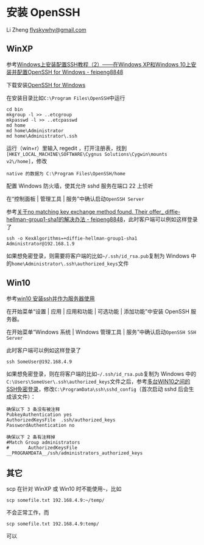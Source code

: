 # 安装 OpenSSH

Li Zheng flyskywhy@gmail.com

## WinXP
参考[Windows上安装配置SSH教程（2）——在Windows XP和Windows 10上安装并配置OpenSSH for Windows - feipeng8848](https://www.cnblogs.com/feipeng8848/p/8568018.html)

下载安装[OpenSSH for Windows](https://sshwindows.sourceforge.net/)

在安装目录比如`C:\Program Files\OpenSSH`中运行

    cd bin
    mkgroup -l >> ..etcgroup
    mkpasswd -l >> ..etcpasswd
    md home
    md home\Administrator
    md home\Administrator\.ssh

运行（win+r）里输入 regedit ，打开注册表，找到`[HKEY_LOCAL_MACHINE\SOFTWARE\Cygnus Solutions\Cygwin\mounts v2\/home]`，修改

    native 的数据为 C:\Program Files\OpenSSH/home

配置 Windows 防火墙，使其允许 sshd 服务在端口 22 上侦听

在“控制面板 | 管理工具 | 服务”中确认启动`OpenSSH Server`

参考[关于no matching key exchange method found. Their offer_ diffie-hellman-group1-sha1的解决办法 - feipeng8848](https://www.cnblogs.com/feipeng8848/p/9523416.html)，此时客户端可以例如这样登录了

    ssh -o KexAlgorithms=+diffie-hellman-group1-sha1 Administrator@192.168.1.9

如果想免密登录，则需要将客户端的比如`~/.ssh/id_rsa.pub`复制为 Windows 中的`home\Administrator\.ssh\authorized_keys`文件

## Win10
参考[win10 安装ssh并作为服务器使用](https://www.jianshu.com/p/04e64bfcc79b)

在开始菜单“设置 | 应用 | 应用和功能 | 可选功能 | 添加功能”中安装 OpenSSH 服务器。

在开始菜单“Windows 系统 | Windows 管理工具 | 服务”中确认启动`OpenSSH SSH Server`

此时客户端可以例如这样登录了

    ssh SomeUser@192.168.4.9

如果想免密登录，则在将客户端的比如`~/.ssh/id_rsa.pub`复制为 Windows 中的`C:\Users\SomeUser\.ssh\authorized_keys`文件之后，参考[多台WIN10之间的SSH免密登录](https://zhuanlan.zhihu.com/p/111812831)，修改`C:\ProgramData\ssh\sshd_config`（首次启动 sshd 后会生成该文件）：
```
确保以下 3 条没有被注释
PubkeyAuthentication yes
AuthorizedKeysFile  .ssh/authorized_keys
PasswordAuthentication no

确保以下 2 条有注释掉
#Match Group administrators
#       AuthorizedKeysFile __PROGRAMDATA__/ssh/administrators_authorized_keys
```

## 其它
scp 在针对 WinXP 或 Win10 时不能使用`~`，比如

    scp somefile.txt 192.168.4.9:~/temp/

不会正常工作，而

    scp somefile.txt 192.168.4.9:temp/

可以
